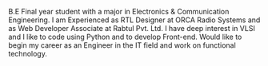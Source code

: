 B.E Final year student with a major in Electronics & Communication Engineering. 
I am Experienced as RTL Designer at ORCA Radio Systems and as Web Developer Associate at Rabtul Pvt. Ltd.
I have deep interest in VLSI and I like to code using Python and to develop Front-end.
Would like to begin my career as an Engineer in the IT field and work on functional technology.
